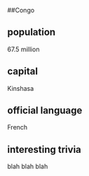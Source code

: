 ##Congo
## population 
67.5 million


## capital
Kinshasa
 
## official language
French

## interesting trivia
blah blah blah


